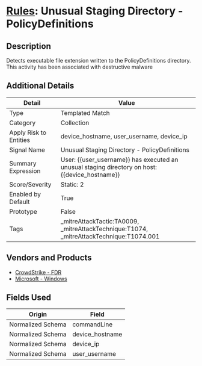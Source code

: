 # [Rules](README.md): Unusual Staging Directory - PolicyDefinitions

## Description
Detects executable file extension written to the PolicyDefinitions directory. This activity has been associated with destructive malware

## Additional Details
|Detail|Value|
|----|----|
|Type|Templated Match|
|Category|Collection|
|Apply Risk to Entities|device_hostname, user_username, device_ip|
|Signal Name|Unusual Staging Directory - PolicyDefinitions|
|Summary Expression|User: {{user_username}} has executed an unusual staging directory on host: {{device_hostname}}|
|Score/Severity|Static: 2|
|Enabled by Default|True|
|Prototype|False|
|Tags|_mitreAttackTactic:TA0009, _mitreAttackTechnique:T1074, _mitreAttackTechnique:T1074.001|
## Vendors and Products
- [CrowdStrike - FDR](../products/569a3a44-c29f-492e-bcf4-5dc04e2ab0f3.md)
- [Microsoft - Windows](../products/1ff7546c-cb36-4a24-87f7-89d2cecc5761.md)


## Fields Used

|Origin|Field|
|----|----|
|Normalized Schema|commandLine|
|Normalized Schema|device_hostname|
|Normalized Schema|device_ip|
|Normalized Schema|user_username|


